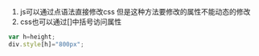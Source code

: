 1. js可以通过点语法直接修改css
但是这种方法要修改的属性不能动态的修改
2. css也可以通过[]中括号访问属性
```js
var h=height;
div.style[h]="800px";
```
